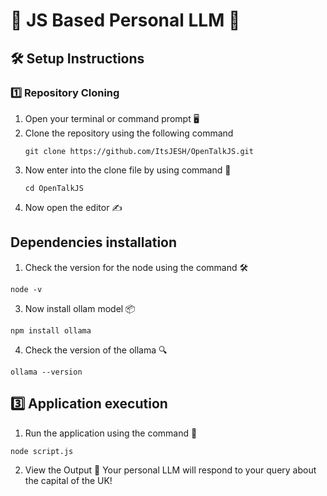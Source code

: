# 🌟 JS Based Personal LLM 🌟
## 🛠️ Setup Instructions
### 1️⃣ Repository Cloning

1. Open your terminal or command prompt 🖥️
2. Clone the repository using the following command 
    ```
    git clone https://github.com/ItsJESH/OpenTalkJS.git
    ```
3. Now enter into the clone file by using command 📂
    ```
    cd OpenTalkJS
    ```
4. Now open the editor ✍️

##  Dependencies installation
1. Check the version for the node using the command 🛠️
```
node -v
```
3. Now install ollam model 📦
```
npm install ollama
```
4. Check the version of the ollama 🔍
```
ollama --version
```
## 3️⃣ Application execution
1. Run the application using the command 🚦
```
node script.js
```
2. View the Output 🎉 Your personal LLM will respond to your query about the capital of the UK!